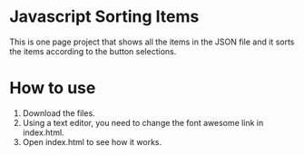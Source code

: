 # Javascript Sorting Items

This is one page project that shows all the items in the JSON file and it sorts the items according to the button selections.

# How to use
1. Download the files.
2. Using a text editor, you need to change the font awesome link in index.html.
3. Open index.html to see how it works.

